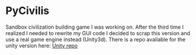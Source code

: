 # PyCivilis
Sandbox civilization building game I was working on. After the third time I realized I needed to rewrite my GUI code I decided to scrap this version and use a real game engine instead (Unity3d). There is a repo available for the unity version here: 
[Unity repo](https://github.com/jcstrandburg/CivilisUnity)
